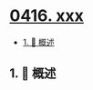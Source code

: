 # [0416. xxx](https://github.com/Tdahuyou/TNotes.leetcode/tree/main/notes/0416.%20xxx)

<!-- region:toc -->

- [1. 📝 概述](#1--概述)

<!-- endregion:toc -->

## 1. 📝 概述
